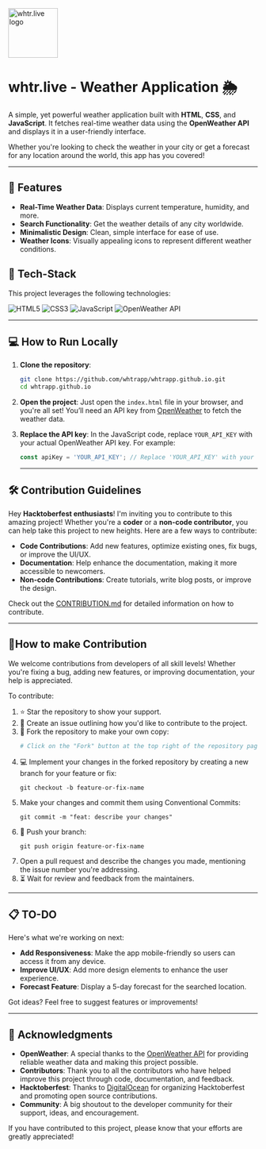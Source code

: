 <img src="https://whtrapp.github.io/img/logo.png" width="100px" alt="whtr.live logo"/>

# whtr.live - Weather Application 🌦️
A simple, yet powerful weather application built with **HTML**, **CSS**, and **JavaScript**. It fetches real-time weather data using the **OpenWeather API** and displays it in a user-friendly interface.

Whether you're looking to check the weather in your city or get a forecast for any location around the world, this app has you covered!

---

## 🌟 Features
- **Real-Time Weather Data**: Displays current temperature, humidity, and more.
- **Search Functionality**: Get the weather details of any city worldwide.
- **Minimalistic Design**: Clean, simple interface for ease of use.
- **Weather Icons**: Visually appealing icons to represent different weather conditions.
  
## 🚀 Tech-Stack
This project leverages the following technologies:

![HTML5](https://img.shields.io/badge/html5-%23E34F26.svg?style=for-the-badge&logo=html5&logoColor=white) 
![CSS3](https://img.shields.io/badge/css3-%231572B6.svg?style=for-the-badge&logo=css3&logoColor=white)
![JavaScript](https://img.shields.io/badge/javascript-F7DF1E?style=for-the-badge&logo=javascript&logoColor=#F7DF1E)
![OpenWeather API](https://img.shields.io/badge/api-OpenWeatherAPI-blue?style=for-the-badge&logo=api)

---
## 💻 How to Run Locally

1. **Clone the repository**:
   ```bash
   git clone https://github.com/whtrapp/whtrapp.github.io.git
   cd whtrapp.github.io
   ```
2. **Open the project**:
   Just open the `index.html` file in your browser, and you're all set! You’ll need an API key from [OpenWeather](https://openweathermap.org/) to fetch the weather data.

3. **Replace the API key**: 
   In the JavaScript code, replace `YOUR_API_KEY` with your actual OpenWeather API key. For example:

   ```javascript
   const apiKey = 'YOUR_API_KEY'; // Replace 'YOUR_API_KEY' with your OpenWeather API key
   ```
   ---

  ## 🛠️ Contribution Guidelines

Hey **Hacktoberfest enthusiasts**! I'm inviting you to contribute to this amazing project! Whether you're a **coder** or a **non-code contributor**, you can help take this project to new heights. Here are a few ways to contribute:

- **Code Contributions**: Add new features, optimize existing ones, fix bugs, or improve the UI/UX.
- **Documentation**: Help enhance the documentation, making it more accessible to newcomers.
- **Non-code Contributions**: Create tutorials, write blog posts, or improve the design.

Check out the [CONTRIBUTION.md](https://github.com/whtrapp/whtrapp.github.io/blob/main/CONTRIBUTING.md) for detailed information on how to contribute.

---
## 🤝How to make Contribution

We welcome contributions from developers of all skill levels! Whether you're fixing a bug, adding new features, or improving documentation, your help is appreciated. 

To contribute:

1. ⭐ Star the repository to show your support.
2. 📝 Create an issue outlining how you'd like to contribute to the project.
3. 🍴 Fork the repository to make your own copy:
   ```sh
   # Click on the "Fork" button at the top right of the repository page
4. 💻 Implement your changes in the forked repository by creating a new branch for your feature or fix:
   ```
   git checkout -b feature-or-fix-name
   ```
5. Make your changes and commit them using Conventional Commits:
   ```
   git commit -m "feat: describe your changes"
   ```
6. 🔄 Push your branch:
   ```
   git push origin feature-or-fix-name
   ```
7. Open a pull request and describe the changes you made, mentioning the issue number you're addressing.
8. ⏳ Wait for review and feedback from the maintainers.

---
   ## 📋 TO-DO

Here's what we're working on next:

- **Add Responsiveness**: Make the app mobile-friendly so users can access it from any device.
- **Improve UI/UX**: Add more design elements to enhance the user experience.
- **Forecast Feature**: Display a 5-day forecast for the searched location.

Got ideas? Feel free to suggest features or improvements!

---
## 🙏 Acknowledgments

- **OpenWeather**: A special thanks to the [OpenWeather API](https://openweathermap.org/) for providing reliable weather data and making this project possible.
- **Contributors**: Thank you to all the contributors who have helped improve this project through code, documentation, and feedback.
- **Hacktoberfest**: Thanks to [DigitalOcean](https://hacktoberfest.digitalocean.com/) for organizing Hacktoberfest and promoting open source contributions.
- **Community**: A big shoutout to the developer community for their support, ideas, and encouragement.

If you have contributed to this project, please know that your efforts are greatly appreciated!

